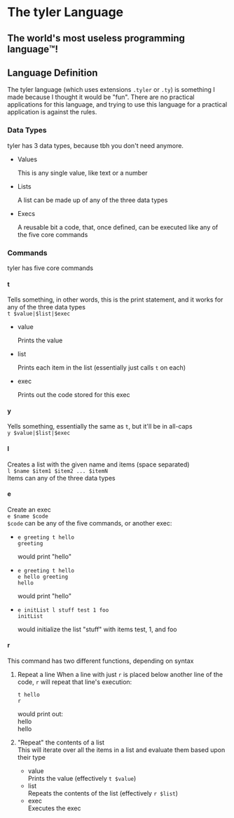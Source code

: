 # The tyler Language

## The world's most useless programming language™️!

## Language Definition

The tyler language (which uses extensions `.tyler` or `.ty`) is something I made because I thought it would be "fun". There are no practical applications for this language, and trying to use this language for a practical application is against the rules.

### Data Types

tyler has 3 data types, because tbh you don't need anymore.

-   Values

    This is any single value, like text or a number

-   Lists

    A list can be made up of any of the three data types

-   Execs

    A reusable bit a code, that, once defined, can be executed like any of the five core commands

### Commands

tyler has five core commands

#### t

Tells something, in other words, this is the print statement, and it works for any of the three data types  
`t $value|$list|$exec`

-   value

    Prints the value

-   list

    Prints each item in the list (essentially just calls `t` on each)

-   exec

    Prints out the code stored for this exec

#### y

Yells something, essentially the same as `t`, but it'll be in all-caps  
`y $value|$list|$exec`

#### l

Creates a list with the given name and items (space separated)  
`l $name $item1 $item2 ... $itemN`  
Items can any of the three data types

#### e

Create an exec  
`e $name $code`  
`$code` can be any of the five commands, or another exec:

-   ```
    e greeting t hello
    greeting
    ```
    would print "hello"
-   ```
    e greeting t hello
    e hello greeting
    hello
    ```
    would print "hello"
-   ```
    e initList l stuff test 1 foo
    initList
    ```
    would initialize the list "stuff" with items test, 1, and foo

#### r

This command has two different functions, depending on syntax

1. Repeat a line
   When a line with just `r` is placed below another line of the code, `r` will repeat that line's execution:

    ```
    t hello
    r
    ```

    would print out:  
     hello  
     hello

2. "Repeat" the contents of a list  
   This will iterate over all the items in a list and evaluate them based upon their type
    - value  
      Prints the value (effectively `t $value`)
    - list  
      Repeats the contents of the list (effectively `r $list`)
    - exec  
      Executes the exec
